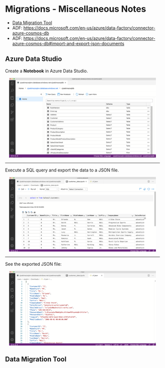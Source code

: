 # Migrations - Miscellaneous Notes

- [Data Migration Tool](https://docs.microsoft.com/en-us/azure/cosmos-db/import-dat)
- ADF: https://docs.microsoft.com/en-us/azure/data-factory/connector-azure-cosmos-db
- ADF: https://docs.microsoft.com/en-us/azure/data-factory/connector-azure-cosmos-db#import-and-export-json-documents

## Azure Data Studio

Create a **Notebook** in Azure Data Studio.

<p align="center"><img src="img/azure-data-studio-create-notebook.png" width="95%"></p>

---

Execute a SQL query and export the data to a JSON file.

<p align="center"><img src="img/azure-data-studio-notebook-query.png" width="95%"></p>

---

See the exported JSON file:

<p align="center"><img src="img/azure-data-studio-notebook-export.png" width="95%"></p>

## Data Migration Tool

